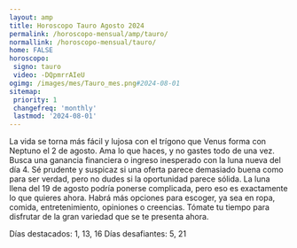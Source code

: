 ```yaml
---
layout: amp
title: Horoscopo Tauro Agosto 2024 
permalink: /horoscopo-mensual/amp/tauro/
normallink: /horoscopo-mensual/tauro/
home: FALSE
horoscopo:
 signo: tauro
 video: -DQpmrrAIeU
ogimg: /images/mes/Tauro_mes.png#2024-08-01
sitemap:
 priority: 1
 changefreq: 'monthly'
 lastmod: '2024-08-01'
---
```



La vida se torna más fácil y lujosa con el trígono que Venus forma con Neptuno el 2 de agosto. Ama lo que haces, y no gastes todo de una vez. Busca una ganancia financiera o ingreso inesperado con la luna nueva del día 4. Sé prudente y suspicaz si una oferta parece demasiado buena como para ser verdad, pero no dudes si la oportunidad parece sólida. La luna llena del 19 de agosto podría ponerse complicada, pero eso es exactamente lo que quieres ahora. Habrá más opciones para escoger, ya sea en ropa, comida, entretenimiento, opiniones o creencias. Tómate tu tiempo para disfrutar de la gran variedad que se te presenta ahora. 

Días destacados: 1, 13, 16
Días desafiantes: 5, 21